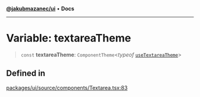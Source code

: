 [**@jakubmazanec/ui**](../README.md) • **Docs**

---

# Variable: textareaTheme

> `const` **textareaTheme**: `ComponentTheme`\<_typeof_
> [`useTextareaTheme`](../functions/useTextareaTheme.md)\>

## Defined in

[packages/ui/source/components/Textarea.tsx:83](https://github.com/jakubmazanec/tools/blob/29163046acd1da0224b08fd05ca40f385e9ab4e5/packages/ui/source/components/Textarea.tsx#L83)
